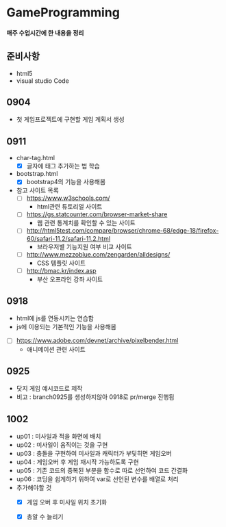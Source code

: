 # GameProgramming
#### 매주 수업시간에 한 내용을 정리

## 준비사항
- html5
- visual studio Code

## 0904
- 첫 게임프로젝트에 구현할 게임 계획서 생성

## 0911
- char-tag.html
    - [X] 글자에 태그 추가하는 법 학습
- bootstrap.html
    - [X] bootstrap4의 기능을 사용해봄
- 참고 사이트 목록
    - [ ] https://www.w3schools.com/
        - html관련 튜토리얼 사이트
    - [ ] https://gs.statcounter.com/browser-market-share
        - 웹 관련 통계치를 확인할 수 있는 사이트
    - [ ] http://html5test.com/compare/browser/chrome-68/edge-18/firefox-60/safari-11.2/safari-11.2.html
        - 브라우저별 기능지원 여부 비교 사이트
    - [ ] http://www.mezzoblue.com/zengarden/alldesigns/
        - CSS 템플릿 사이트
    - [ ] http://bmac.kr/index.asp
        - 부산 오프라인 강좌 사이트
        
## 0918
- html에 js를 연동시키는 연습함
- js에 이용되는 기본적인 기능을 사용해봄
- [ ] https://www.adobe.com/devnet/archive/pixelbender.html
    - 애니메이션 관련 사이트
    
## 0925
- 닷지 게임 예시코드로 제작
- 비고 : branch0925를 생성하지않아 0918로 pr/merge 진행됨

## 1002
- up01 : 미사일과 적을 화면에 배치
- up02 : 미사일이 움직이는 것을 구현
- up03 : 충돌을 구현하여 미사일과 캐릭터가 부딪히면 게임오버
- up04 : 게임오버 후 게임 재시작 가능하도록 구현
- up05 : 기존 코드의 중복된 부분을 함수로 따로 선언하여 코드 간결화
- up06 : 코딩을 쉽게하기 위하여 var로 선언된 변수를 배열로 처리
- 추가해야할 것
    - [X] 게임 오버 후 미사일 위치 초기화
    - [X] 총알 수 늘리기
    